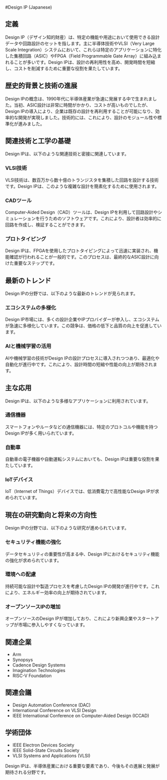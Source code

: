 #Design IP (Japanese)

## 定義
Design IP（デザイン知的財産）は、特定の機能や用途において使用できる設計データや回路設計のセットを指します。主に半導体技術やVLSI（Very Large Scale Integration）システムにおいて、これらは特定のアプリケーションに特化した集積回路（ASIC）やFPGA（Field Programmable Gate Array）に組み込まれることが多いです。Design IPは、設計の再利用性を高め、開発時間を短縮し、コストを削減するために重要な役割を果たしています。

## 歴史的背景と技術の進展
Design IPの概念は、1990年代に半導体産業が急速に発展する中で生まれました。当初、ASIC設計は非常に時間がかかり、コストが高いものでしたが、Design IPの導入により、企業は既存の設計を再利用することが可能になり、効率的な開発が実現しました。技術的には、これにより、設計のモジュール性や標準化が進みました。

## 関連技術と工学の基礎
Design IPは、以下のような関連技術と密接に関連しています。

### VLSI技術
VLSI技術は、数百万から数十億のトランジスタを集積した回路を設計する技術です。Design IPは、このような複雑な設計を簡素化するために使用されます。

### CADツール
Computer-Aided Design（CAD）ツールは、Design IPを利用して回路設計やシミュレーションを行うためのソフトウェアです。これにより、設計者は効率的に回路を作成し、検証することができます。

### プロトタイピング
Design IPは、FPGAを使用したプロトタイピングによって迅速に実装され、機能確認が行われることが一般的です。このプロセスは、最終的なASIC設計に向けた重要なステップです。

## 最新のトレンド
Design IPの分野では、以下のような最新のトレンドが見られます。

### エコシステムの多様化
Design IP市場には、多くの設計企業やIPプロバイダーが参入し、エコシステムが急速に多様化しています。この競争は、価格の低下と品質の向上を促進しています。

### AIと機械学習の活用
AIや機械学習の技術がDesign IPの設計プロセスに導入されつつあり、最適化や自動化が進行中です。これにより、設計時間の短縮や性能の向上が期待されます。

## 主な応用
Design IPは、以下のような多様なアプリケーションに利用されています。

### 通信機器
スマートフォンやルータなどの通信機器には、特定のプロトコルや機能を持つDesign IPが多く用いられています。

### 自動車
自動車の電子機器や自動運転システムにおいても、Design IPは重要な役割を果たしています。

### IoTデバイス
IoT（Internet of Things）デバイスでは、低消費電力で高性能なDesign IPが求められています。

## 現在の研究動向と将来の方向性
Design IPの分野では、以下のような研究が進められています。

### セキュリティ機能の強化
データセキュリティの重要性が高まる中、Design IPにおけるセキュリティ機能の強化が求められています。

### 環境への配慮
持続可能な設計や製造プロセスを考慮したDesign IPの開発が進行中です。これにより、エネルギー効率の向上が期待されています。

### オープンソースIPの増加
オープンソースのDesign IPが増加しており、これにより新興企業やスタートアップが市場に参入しやすくなっています。

## 関連企業
- Arm
- Synopsys
- Cadence Design Systems
- Imagination Technologies
- RISC-V Foundation

## 関連会議
- Design Automation Conference (DAC)
- International Conference on VLSI Design
- IEEE International Conference on Computer-Aided Design (ICCAD)

## 学術団体
- IEEE Electron Devices Society
- IEEE Solid-State Circuits Society
- VLSI Systems and Applications (VLSI)

Design IPは、半導体産業における重要な要素であり、今後もその進展と発展が期待される分野です。